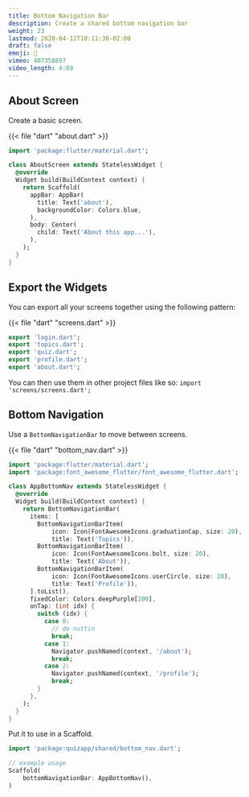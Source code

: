 ```yaml
---
title: Bottom Navigation Bar
description: Create a shared bottom navigation bar
weight: 23
lastmod: 2020-04-12T10:11:30-02:00
draft: false
emoji: 🍫
vimeo: 407358897
video_length: 4:09
---
```


## About Screen

Create a basic screen.

{{< file "dart" "about.dart" >}}
```dart
import 'package:flutter/material.dart';

class AboutScreen extends StatelessWidget {
  @override
  Widget build(BuildContext context) {
    return Scaffold(
      appBar: AppBar(
        title: Text('about'),
        backgroundColor: Colors.blue,
      ),
      body: Center(
        child: Text('About this app...'),
      ),
    );
  }
}
```

## Export the Widgets

You can export all your screens together using the following pattern:

{{< file "dart" "screens.dart" >}}
```dart
export 'login.dart';
export 'topics.dart';
export 'quiz.dart';
export 'profile.dart';
export 'about.dart';
```

You can then use them in other project files like so: `import 'screens/screens.dart';
`

## Bottom Navigation

Use a `BottomNavigationBar` to move between screens. 

{{< file "dart" "bottom_nav.dart" >}}
```dart
import 'package:flutter/material.dart';
import 'package:font_awesome_flutter/font_awesome_flutter.dart';

class AppBottomNav extends StatelessWidget {
  @override
  Widget build(BuildContext context) {
    return BottomNavigationBar(
      items: [
        BottomNavigationBarItem(
            icon: Icon(FontAwesomeIcons.graduationCap, size: 20),
            title: Text('Topics')),
        BottomNavigationBarItem(
            icon: Icon(FontAwesomeIcons.bolt, size: 20),
            title: Text('About')),
        BottomNavigationBarItem(
            icon: Icon(FontAwesomeIcons.userCircle, size: 20),
            title: Text('Profile')),
      ].toList(),
      fixedColor: Colors.deepPurple[200],
      onTap: (int idx) {
        switch (idx) {
          case 0:
            // do nuttin
            break;
          case 1:
            Navigator.pushNamed(context, '/about');
            break;
          case 2:
            Navigator.pushNamed(context, '/profile');
            break;
        }
      },
    );
  }
}
```

Put it to use in a Scaffold. 

```dart
import 'package:quizapp/shared/bottom_nav.dart';

// example usage
Scaffold(
    bottomNavigationBar: AppBottomNav(),
)
```
